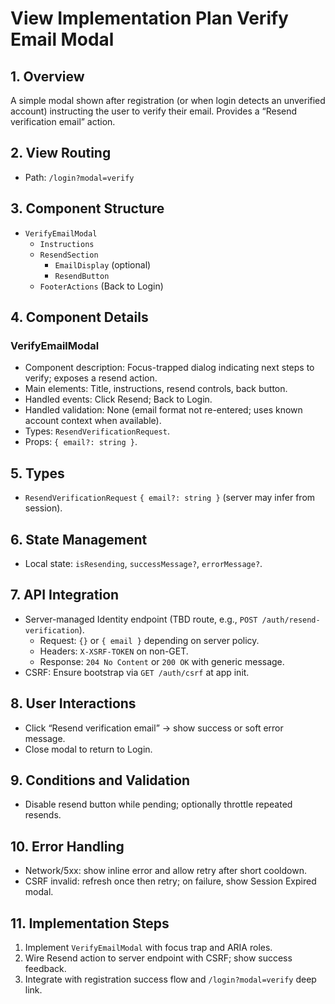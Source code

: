 # View Implementation Plan Verify Email Modal

## 1. Overview
A simple modal shown after registration (or when login detects an unverified account) instructing the user to verify their email. Provides a “Resend verification email” action.

## 2. View Routing
- Path: `/login?modal=verify`

## 3. Component Structure
- `VerifyEmailModal`
  - `Instructions`
  - `ResendSection`
    - `EmailDisplay` (optional)
    - `ResendButton`
  - `FooterActions` (Back to Login)

## 4. Component Details
### VerifyEmailModal
- Component description: Focus-trapped dialog indicating next steps to verify; exposes a resend action.
- Main elements: Title, instructions, resend controls, back button.
- Handled events: Click Resend; Back to Login.
- Handled validation: None (email format not re-entered; uses known account context when available).
- Types: `ResendVerificationRequest`.
- Props: `{ email?: string }`.

## 5. Types
- `ResendVerificationRequest` `{ email?: string }` (server may infer from session).

## 6. State Management
- Local state: `isResending`, `successMessage?`, `errorMessage?`.

## 7. API Integration
- Server-managed Identity endpoint (TBD route, e.g., `POST /auth/resend-verification`).
  - Request: `{}` or `{ email }` depending on server policy.
  - Headers: `X-XSRF-TOKEN` on non-GET.
  - Response: `204 No Content` or `200 OK` with generic message.
- CSRF: Ensure bootstrap via `GET /auth/csrf` at app init.

## 8. User Interactions
- Click “Resend verification email” → show success or soft error message.
- Close modal to return to Login.

## 9. Conditions and Validation
- Disable resend button while pending; optionally throttle repeated resends.

## 10. Error Handling
- Network/5xx: show inline error and allow retry after short cooldown.
- CSRF invalid: refresh once then retry; on failure, show Session Expired modal.

## 11. Implementation Steps
1. Implement `VerifyEmailModal` with focus trap and ARIA roles.
2. Wire Resend action to server endpoint with CSRF; show success feedback.
3. Integrate with registration success flow and `/login?modal=verify` deep link.

